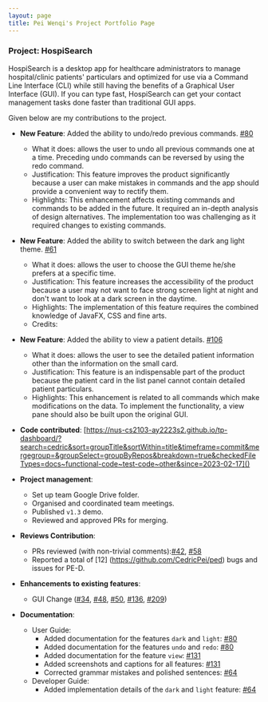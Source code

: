 ```yaml
---
layout: page
title: Pei Wenqi's Project Portfolio Page
---
```


### Project: HospiSearch

HospiSearch is a desktop app for healthcare administrators to manage hospital/clinic patients' particulars and optimized for use via a Command Line Interface (CLI) while still having the benefits of a Graphical User Interface (GUI). If you can type fast, HospiSearch can get your contact management tasks done faster than traditional GUI apps.

Given below are my contributions to the project.

* **New Feature**: Added the ability to undo/redo previous commands.
    [\#80](https://github.com/AY2223S2-CS2103T-T11-4/tp/pull/80)
    * What it does: allows the user to undo all previous commands one at a time. Preceding undo commands can be reversed by using the redo command.
    * Justification: This feature improves the product significantly because a user can make mistakes in commands and the app should provide a convenient way to rectify them.
    * Highlights: This enhancement affects existing commands and commands to be added in the future. It required an in-depth analysis of design alternatives. The implementation too was challenging as it required changes to existing commands.

* **New Feature**: Added the ability to switch between the dark ang light theme.
    [\#61](https://github.com/AY2223S2-CS2103T-T11-4/tp/pull/61)
    * What it does: allows the user to choose the GUI theme he/she prefers at a specific time.
    * Justification: This feature increases the accessibility of the product because a user may not want to face strong screen light at night and don't want to look at a dark screen in the daytime.
    * Highlights: The implementation of this feature requires the combined knowledge of JavaFX, CSS and fine arts. 
    * Credits:

* **New Feature**: Added the ability to view a patient details.
    [\#106](https://github.com/AY2223S2-CS2103T-T11-4/tp/pull/106)
    * What it does: allows the user to see the detailed patient information other than the information on the small card.
    * Justification: This feature is an indispensable part of the product because the patient card in the list panel cannot contain detailed patient particulars.
    * Highlights: This enhancement is related to all commands which make modifications on the data. To implement the functionality, a view pane should also be built upon the original GUI.
  
* **Code contributed**: [https://nus-cs2103-ay2223s2.github.io/tp-dashboard/?search=cedric&sort=groupTitle&sortWithin=title&timeframe=commit&mergegroup=&groupSelect=groupByRepos&breakdown=true&checkedFileTypes=docs~functional-code~test-code~other&since=2023-02-17]()

* **Project management**:
    * Set up team Google Drive folder.
    * Organised and coordinated team meetings.
    * Published `v1.3` demo.
    * Reviewed and approved PRs for merging.

* **Reviews Contribution**:
  * PRs reviewed (with non-trivial comments):[\#42](https://github.com/AY2223S2-CS2103T-T11-4/tp/pull/42), [\#58](https://github.com/AY2223S2-CS2103T-T11-4/tp/pull/58)
  * Reported a total of [12] (https://github.com/CedricPei/ped) bugs and issues for PE-D.

* **Enhancements to existing features**:
    * GUI Change ([\#34](https://github.com/AY2223S2-CS2103T-T11-4/tp/pull/34), [\#48](https://github.com/AY2223S2-CS2103T-T11-4/tp/pull/48), [\#50](https://github.com/AY2223S2-CS2103T-T11-4/tp/pull/50), [\#136](https://github.com/AY2223S2-CS2103T-T11-4/tp/pull/136), [\#209](https://github.com/AY2223S2-CS2103T-T11-4/tp/pull/209))

* **Documentation**:
    * User Guide:
        * Added documentation for the features `dark` and `light`: [\#80](https://github.com/AY2223S2-CS2103T-T11-4/tp/pull/80)
        * Added documentation for the features `undo` and `redo`: [\#80](https://github.com/AY2223S2-CS2103T-T11-4/tp/pull/80)
        * Added documentation for the feature `view`: [\#131](https://github.com/AY2223S2-CS2103T-T11-4/tp/pull/131)
        * Added screenshots and captions for all features: [\#131](https://github.com/AY2223S2-CS2103T-T11-4/tp/pull/131)
        * Corrected grammar mistakes and polished sentences: [\#64](https://github.com/AY2223S2-CS2103T-T11-4/tp/pull/64)
    * Developer Guide:
        * Added implementation details of the `dark` and `light` feature: [\#64](https://github.com/AY2223S2-CS2103T-T11-4/tp/pull/64)
